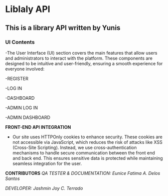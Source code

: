 # Liblaly API
## This is a library API written by Yunis








































### UI Contents
-The User Interface (UI) section covers the main features that allow users and administrators to interact with the platform. These components are designed to be intuitive and user-friendly, ensuring a smooth experience for everyone involved:

-REGISTER 

-LOG IN

-DASHBOARD

-ADMIN LOG IN

-ADMIN DASHBOARD     


**FRONT-END API INTEGRATION**
- Our site uses HTTPOnly cookies to enhance security. These cookies are not accessible via JavaScript, which reduces the risk of attacks like XSS (Cross-Site Scripting). Instead, we use cross-authentication mechanisms to handle secure communication between the front end and back end. This ensures sensitive data is protected while maintaining seamless integration for the user.


**CONTRIBUTORS**
*QA TESTER & DOCUMENTATION: Eunice Fatima A. Delos Santos*

*DEVELOPER: Jashmin Joy C. Terrado*

